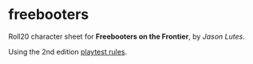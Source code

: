 # freebooters
Roll20 character sheet for **Freebooters on the Frontier**, by *Jason Lutes*.

Using the 2nd edition [playtest rules](https://www.dropbox.com/sh/p88e7exekcb0qsa/AACDXT11NSfNsy_VtQS51xDca?dl=0).
